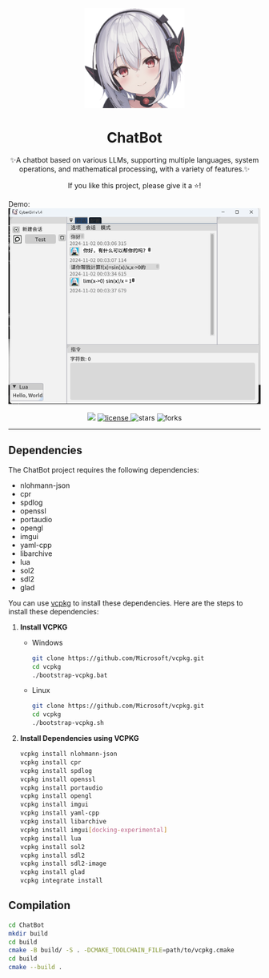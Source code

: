 <p align="center">
    <img src="https://github.com/NGLSG/ChatBot/raw/main/img/self.png" width="200" height="200" alt="ChatBot">
</p>

<div align="center">

# ChatBot

✨A chatbot based on various LLMs, supporting multiple languages, system operations, and mathematical processing, with a variety of features.✨

If you like this project, please give it a ⭐️!

</div>

Demo:![img.png](img/img.png)

<p align="center">
  <img src="https://img.shields.io/badge/Author-Ge%E6%B1%81%E8%8F%8C-yellow">
  <a href="https://raw.githubusercontent.com/NGLSG/ChatBot/main/LICENSE">
    <img src="https://img.shields.io/github/license/NGLSG/ChatBot" alt="license">
  </a>
  <img src="https://img.shields.io/github/stars/NGLSG/ChatBot.svg" alt="stars">
  <img src="https://img.shields.io/github/forks/NGLSG/ChatBot.svg" alt="forks">
</p>

---

## Dependencies

The ChatBot project requires the following dependencies:

* nlohmann-json
* cpr
* spdlog
* openssl
* portaudio
* opengl
* imgui
* yaml-cpp
* libarchive
* lua
* sol2
* sdl2
* glad

You can use [vcpkg](https://github.com/microsoft/vcpkg) to install these dependencies. Here are the steps to install these dependencies:

1. **Install VCPKG**
    * Windows
      ```bash
      git clone https://github.com/Microsoft/vcpkg.git
      cd vcpkg
      ./bootstrap-vcpkg.bat
      ```  
    * Linux
      ```bash
      git clone https://github.com/Microsoft/vcpkg.git
      cd vcpkg
      ./bootstrap-vcpkg.sh
      ```  

2. **Install Dependencies using VCPKG**
    ```bash
    vcpkg install nlohmann-json
    vcpkg install cpr
    vcpkg install spdlog
    vcpkg install openssl
    vcpkg install portaudio
    vcpkg install opengl
    vcpkg install imgui
    vcpkg install yaml-cpp
    vcpkg install libarchive
    vcpkg install imgui[docking-experimental]
    vcpkg install lua
    vcpkg install sol2
    vcpkg install sdl2
    vcpkg install sdl2-image
    vcpkg install glad
    vcpkg integrate install
    ```

## Compilation

```bash
cd ChatBot
mkdir build
cd build
cmake -B build/ -S . -DCMAKE_TOOLCHAIN_FILE=path/to/vcpkg.cmake
cd build
cmake --build .
